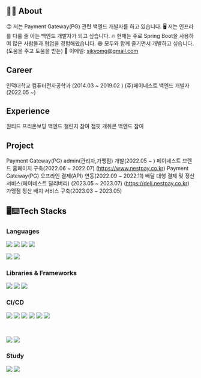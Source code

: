 ## 👨‍💻 About
 🙃 저는 Payment Gateway(PG) 관련 백엔드 개발자를 하고 있습니다.
 🖥 저는 인프라를 다룰 줄 아는 백엔드 개발자가 되고 싶습니다.
 🔥 현재는 주로 Spring Boot을 사용하여 많은 사람들과 협업을 경험해왔습니다.
 😆 모두와 함께 즐기면서 개발하고 싶습니다.(도움을 주고 도움을 받는)
 💬 이메일: sjkyomg@gmail.com

## Career
 인덕대학교 컴퓨터전자공학과 (2014.03 ~ 2019.02 ) 
 (주)페이네스트 백엔드 개발자 (2022.05 ~)
## Experience
 원티드 프리온보딩 백엔드 챌린지 참여
 점핏 개취콘 백엔드 참여

## Project
 Payment Gateway(PG) admin(관리자,가맹점) 개발(2022.05 ~ )
 페이네스트 브랜드 홈페이지 구축(2022.06 ~ 2022.07)
  (https://www.nestpay.co.kr)
 Payment Gateway(PG) 오프라인 결제(API) 연동(2022.09 ~ 2022.11)
 배달 대행 결제 및 정산 서비스(페이네스트 딜리버리) (2023.05 ~ 2023.07)
  (https://deli.nestpay.co.kr)
 가맹점 정산 배치 서비스 구축(2023.03 ~ 2023.05)


## 🖥⌨️Tech Stacks

  ### Languages
  <img src="https://img.shields.io/badge/java-007396?style=for-the-badge&logo=java&logoColor=white"> <img src="https://img.shields.io/badge/html5-E34F26?style=for-the-badge&logo=html5&logoColor=white"> <img src="https://img.shields.io/badge/css-1572B6?style=for-the-badge&logo=css3&logoColor=white"> <img src="https://img.shields.io/badge/javascript-F7DF1E?style=for-the-badge&logo=javascript&logoColor=black"> 
  <br>
    
  <img src="https://img.shields.io/badge/oracle-F80000?style=for-the-badge&logo=oracle&logoColor=white"> <img src="https://img.shields.io/badge/mysql-4479A1?style=for-the-badge&logo=mysql&logoColor=white">
  <br>

  ### Libraries & Frameworks
  <img src="https://img.shields.io/badge/spring Boot-6DB33F?style=for-the-badge&logo=spring Boot&logoColor=white"> <img src="https://img.shields.io/badge/Spring_Security-6DB33F?style=for-the-badge&logo=springsecurity&logoColor=white">
<img src="https://img.shields.io/badge/bootstrap-7952B3?style=for-the-badge&logo=bootstrap&logoColor=white">
  <br>

  ### CI/CD
  <img src="https://img.shields.io/badge/gradle-02303A?style=for-the-badge&logo=gradle&logoColor=white"> <img src="https://img.shields.io/badge/github-181717?style=for-the-badge&logo=github&logoColor=white"> <img src="https://img.shields.io/badge/git-F05032?style=for-the-badge&logo=git&logoColor=white"> <img src="https://img.shields.io/badge/gitlab-FC6D26?style=for-the-badge&logo=gitlab&logoColor=white">
  <img src="https://img.shields.io/badge/jenkins-D24939?style=for-the-badge&logo=jenkins&logoColor=white">
  <img src="https://img.shields.io/badge/AWS-FF9900?style=for-the-badge&logo=amazonaws&logoColor=white">


  <br>
  
  <img src="https://img.shields.io/badge/macos-000000?style=for-the-badge&logo=macos&logoColor=white"> <img src="https://img.shields.io/badge/linux-FCC624?style=for-the-badge&logo=linux&logoColor=black">
  <br>
  ### Study
  <img src="https://img.shields.io/badge/Spring_Cloud-6DB33F?style=for-the-badge&logo=spring&logoColor=white"> <img src="https://img.shields.io/badge/docker-%230db7ed?style=for-the-badge&logo=docker&logoColor=white">


  



